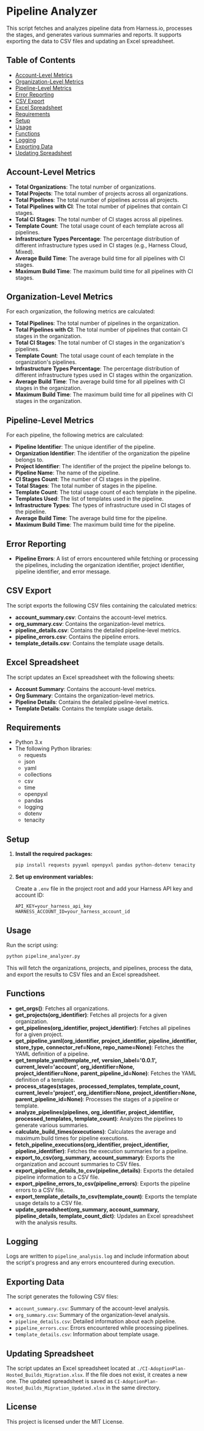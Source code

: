 # Pipeline Analyzer

This script fetches and analyzes pipeline data from Harness.io, processes the stages, and generates various summaries and reports. It supports exporting the data to CSV files and updating an Excel spreadsheet.

## Table of Contents

- [Account-Level Metrics](#account-level-metrics)
- [Organization-Level Metrics](#organization-level-metrics)
- [Pipeline-Level Metrics](#pipeline-level-metrics)
- [Error Reporting](#error-reporting)
- [CSV Export](#csv-export)
- [Excel Spreadsheet](#excel-spreadsheet)
- [Requirements](#requirements)
- [Setup](#setup)
- [Usage](#usage)
- [Functions](#functions)
- [Logging](#logging)
- [Exporting Data](#exporting-data)
- [Updating Spreadsheet](#updating-spreadsheet)

## Account-Level Metrics

- **Total Organizations**: The total number of organizations.
- **Total Projects**: The total number of projects across all organizations.
- **Total Pipelines**: The total number of pipelines across all projects.
- **Total Pipelines with CI**: The total number of pipelines that contain CI stages.
- **Total CI Stages**: The total number of CI stages across all pipelines.
- **Template Count**: The total usage count of each template across all pipelines.
- **Infrastructure Types Percentage**: The percentage distribution of different infrastructure types used in CI stages (e.g., Harness Cloud, Mixed).
- **Average Build Time**: The average build time for all pipelines with CI stages.
- **Maximum Build Time**: The maximum build time for all pipelines with CI stages.

## Organization-Level Metrics

For each organization, the following metrics are calculated:

- **Total Pipelines**: The total number of pipelines in the organization.
- **Total Pipelines with CI**: The total number of pipelines that contain CI stages in the organization.
- **Total CI Stages**: The total number of CI stages in the organization's pipelines.
- **Template Count**: The total usage count of each template in the organization's pipelines.
- **Infrastructure Types Percentage**: The percentage distribution of different infrastructure types used in CI stages within the organization.
- **Average Build Time**: The average build time for all pipelines with CI stages in the organization.
- **Maximum Build Time**: The maximum build time for all pipelines with CI stages in the organization.

## Pipeline-Level Metrics

For each pipeline, the following metrics are calculated:

- **Pipeline Identifier**: The unique identifier of the pipeline.
- **Organization Identifier**: The identifier of the organization the pipeline belongs to.
- **Project Identifier**: The identifier of the project the pipeline belongs to.
- **Pipeline Name**: The name of the pipeline.
- **CI Stages Count**: The number of CI stages in the pipeline.
- **Total Stages**: The total number of stages in the pipeline.
- **Template Count**: The total usage count of each template in the pipeline.
- **Templates Used**: The list of templates used in the pipeline.
- **Infrastructure Types**: The types of infrastructure used in CI stages of the pipeline.
- **Average Build Time**: The average build time for the pipeline.
- **Maximum Build Time**: The maximum build time for the pipeline.

## Error Reporting

- **Pipeline Errors**: A list of errors encountered while fetching or processing the pipelines, including the organization identifier, project identifier, pipeline identifier, and error message.

## CSV Export

The script exports the following CSV files containing the calculated metrics:

- **account_summary.csv**: Contains the account-level metrics.
- **org_summary.csv**: Contains the organization-level metrics.
- **pipeline_details.csv**: Contains the detailed pipeline-level metrics.
- **pipeline_errors.csv**: Contains the pipeline errors.
- **template_details.csv**: Contains the template usage details.

## Excel Spreadsheet

The script updates an Excel spreadsheet with the following sheets:

- **Account Summary**: Contains the account-level metrics.
- **Org Summary**: Contains the organization-level metrics.
- **Pipeline Details**: Contains the detailed pipeline-level metrics.
- **Template Details**: Contains the template usage details.

## Requirements

- Python 3.x
- The following Python libraries:
  - requests
  - json
  - yaml
  - collections
  - csv
  - time
  - openpyxl
  - pandas
  - logging
  - dotenv
  - tenacity

## Setup

1. **Install the required packages:**

   ```sh
   pip install requests pyyaml openpyxl pandas python-dotenv tenacity
   ```

2. **Set up environment variables:**

   Create a `.env` file in the project root and add your Harness API key and account ID:

   ```env
   API_KEY=your_harness_api_key
   HARNESS_ACCOUNT_ID=your_harness_account_id
   ```

## Usage

Run the script using:

```sh
python pipeline_analyzer.py
```

This will fetch the organizations, projects, and pipelines, process the data, and export the results to CSV files and an Excel spreadsheet.

## Functions

- **get_orgs()**: Fetches all organizations.
- **get_projects(org_identifier)**: Fetches all projects for a given organization.
- **get_pipelines(org_identifier, project_identifier)**: Fetches all pipelines for a given project.
- **get_pipeline_yaml(org_identifier, project_identifier, pipeline_identifier, store_type, connector_ref=None, repo_name=None)**: Fetches the YAML definition of a pipeline.
- **get_template_yaml(template_ref, version_label='0.0.1', current_level='account', org_identifier=None, project_identifier=None, parent_pipeline_id=None)**: Fetches the YAML definition of a template.
- **process_stages(stages, processed_templates, template_count, current_level='project', org_identifier=None, project_identifier=None, parent_pipeline_id=None)**: Processes the stages of a pipeline or template.
- **analyze_pipelines(pipelines, org_identifier, project_identifier, processed_templates, template_count)**: Analyzes the pipelines to generate various summaries.
- **calculate_build_times(executions)**: Calculates the average and maximum build times for pipeline executions.
- **fetch_pipeline_executions(org_identifier, project_identifier, pipeline_identifier)**: Fetches the execution summaries for a pipeline.
- **export_to_csv(org_summary, account_summary)**: Exports the organization and account summaries to CSV files.
- **export_pipeline_details_to_csv(pipeline_details)**: Exports the detailed pipeline information to a CSV file.
- **export_pipeline_errors_to_csv(pipeline_errors)**: Exports the pipeline errors to a CSV file.
- **export_template_details_to_csv(template_count)**: Exports the template usage details to a CSV file.
- **update_spreadsheet(org_summary, account_summary, pipeline_details, template_count_dict)**: Updates an Excel spreadsheet with the analysis results.

## Logging

Logs are written to `pipeline_analysis.log` and include information about the script's progress and any errors encountered during execution.

## Exporting Data

The script generates the following CSV files:

- `account_summary.csv`: Summary of the account-level analysis.
- `org_summary.csv`: Summary of the organization-level analysis.
- `pipeline_details.csv`: Detailed information about each pipeline.
- `pipeline_errors.csv`: Errors encountered while processing pipelines.
- `template_details.csv`: Information about template usage.

## Updating Spreadsheet

The script updates an Excel spreadsheet located at `./CI-AdoptionPlan-Hosted_Builds_Migration.xlsx`. If the file does not exist, it creates a new one. The updated spreadsheet is saved as `CI-AdoptionPlan-Hosted_Builds_Migration_Updated.xlsx` in the same directory.

## License

This project is licensed under the MIT License.
